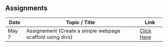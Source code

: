 ## Assignments

|Date|Topic / Title|Link|
|---|---|---|
|May 7| Assignement (Create a simple webpage scaffold using divs)| [Click Here](./May7/)|